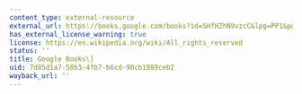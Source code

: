 ```yaml
---
content_type: external-resource
external_url: https://books.google.com/books?id=SHfHZhN9vzcC&lpg=PP1&pg=PA143#v=onepage&q&f=false
has_external_license_warning: true
license: https://en.wikipedia.org/wiki/All_rights_reserved
status: ''
title: Google Books\]
uid: 7d85d1a7-58b3-4fb7-b6cd-90cb1889ceb2
wayback_url: ''
---
```

